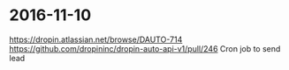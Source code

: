 # 2016-11-10
https://dropin.atlassian.net/browse/DAUTO-714
https://github.com/dropininc/dropin-auto-api-v1/pull/246
Cron job to send lead

